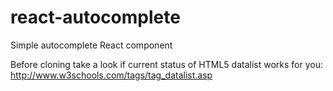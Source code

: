 # react-autocomplete
Simple autocomplete React component 

Before cloning take a look if current status of HTML5 datalist works for you:
http://www.w3schools.com/tags/tag_datalist.asp
